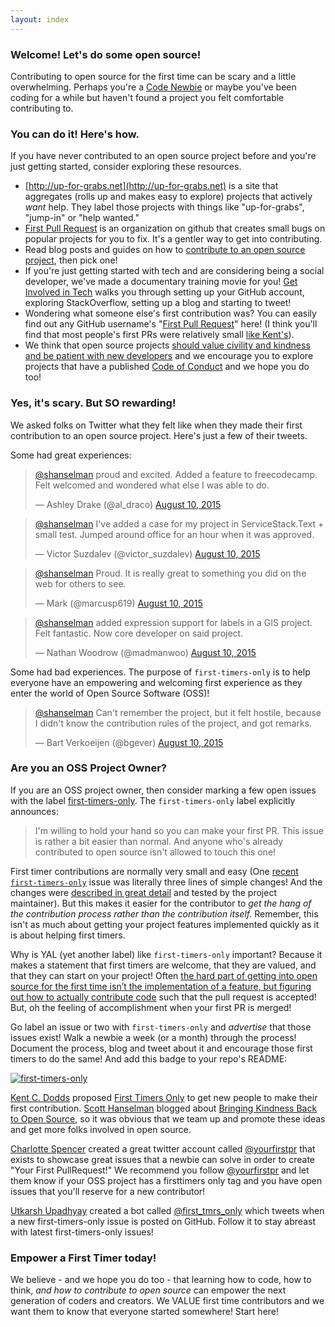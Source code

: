 ```yaml
---
layout: index
---
```

### Welcome! Let's do some open source!
Contributing to open source for the first time can be scary and a little overwhelming. Perhaps you're a [Code Newbie](http://www.codenewbie.org) or maybe you've been coding for a while but haven't found a project you felt comfortable contributing to.


### You can do it! Here's how.
If you have never contributed to an open source project before and you're just getting started, consider exploring these resources.

* [http://up-for-grabs.net](http://up-for-grabs.net) is a site that aggregates (rolls up and makes easy to explore) projects that actively *want* help. They label those projects with things like "up-for-grabs", "jump-in" or "help wanted."
* [First Pull Request](https://github.com/firstpr) is an organization on github that creates small bugs on popular projects
for you to fix. It's a gentler way to get into contributing.
* Read blog posts and guides on how to [contribute to an open source project](http://www.hanselman.com/blog/GetInvolvedInOpenSourceTodayHowToContributeAPatchToAGitHubHostedOpenSourceProjectLikeCode52.aspx), then pick one!
* If you're just getting started with tech and are considering being a social developer, we've made a documentary training movie for you! [Get Involved in Tech](http://www.getinvolvedintech.com) walks you through setting up your GitHub account, exploring StackOverflow, setting up a blog and starting to tweet!
* Wondering what someone else's first contribution was? You can easily find out any GitHub username's "[First Pull Request](http://firstpr.me/)" here! (I think you'll find that most people's first PRs were relatively small [like Kent's](http://firstpr.me/#kentcdodds)).
* We think that open source projects [should value civility and kindness and be patient with new developers](http://www.hanselman.com/blog/BringKindnessBackToOpenSource.aspx) and we encourage you to explore projects that have a published [Code of Conduct](http://contributor-covenant.org/) and we hope you do too!

### Yes, it's scary. But SO rewarding!

We asked folks on Twitter what they felt like when they made their first contribution to an open source project. Here's just a few of their tweets.

Some had great experiences:

<blockquote class="twitter-tweet" data-conversation="none" lang="en"><p lang="en" dir="ltr"><a href="https://twitter.com/shanselman">@shanselman</a> proud and excited. Added a feature to freecodecamp. Felt welcomed and wondered what else I was able to do.</p>&mdash; Ashley Drake (@al_draco) <a href="https://twitter.com/al_draco/status/630564607527137280">August 10, 2015</a></blockquote>

<blockquote class="twitter-tweet" data-conversation="none" lang="en"><p lang="en" dir="ltr"><a href="https://twitter.com/shanselman">@shanselman</a> I&#39;ve added a case for my project in ServiceStack.Text + small test. Jumped around office for an hour when it was approved.</p>&mdash; Victor Suzdalev (@victor_suzdalev) <a href="https://twitter.com/victor_suzdalev/status/630609157218041857">August 10, 2015</a></blockquote>

<blockquote class="twitter-tweet" data-conversation="none" lang="en"><p lang="en" dir="ltr"><a href="https://twitter.com/shanselman">@shanselman</a> Proud. It is really great to something you did on the web for others to see.</p>&mdash; Mark (@marcusp619) <a href="https://twitter.com/marcusp619/status/630549004015644672">August 10, 2015</a></blockquote>

<blockquote class="twitter-tweet" data-conversation="none" lang="en"><p lang="en" dir="ltr"><a href="https://twitter.com/shanselman">@shanselman</a> added expression support for labels in a GIS project. Felt fantastic. Now core developer on said project.</p>&mdash; Nathan Woodrow (@madmanwoo) <a href="https://twitter.com/madmanwoo/status/630546384865722369">August 10, 2015</a></blockquote>

Some had bad experiences. The purpose of `first-timers-only` is to help everyone have an empowering and welcoming first experience as they enter the world of Open Source Software (OSS)! 

<blockquote class="twitter-tweet" data-conversation="none" lang="en"><p lang="en" dir="ltr"><a href="https://twitter.com/shanselman">@shanselman</a> Can&#39;t remember the project, but it felt hostile, because I didn&#39;t know the contribution rules of the project, and got remarks.</p>&mdash; Bart Verkoeijen (@bgever) <a href="https://twitter.com/bgever/status/630598265365401601">August 10, 2015</a></blockquote>

### Are you an OSS Project Owner?

If you are an OSS project owner, then consider marking a few open issues with the label [first-timers-only](https://github.com/search?q=label%3Afirst-timers-only&state=open&type=Issues). The `first-timers-only` label explicitly announces: 

> I'm willing to hold your hand so you can make your first PR. This issue is rather a bit easier than normal.
> And anyone who's already contributed to open source isn't allowed to touch this one!

First timer contributions are normally very small and easy (One [recent `first-timers-only`](https://github.com/formly-js/angular-formly/pull/415/files) issue was literally three lines of simple changes! And the changes were [described in great detail](https://github.com/formly-js/angular-formly/issues/410#issuecomment-127227984) and tested by the project maintainer). But this makes it easier for the contributor to _get the hang of the contribution process rather than the contribution itself._ Remember, this isn't as much about getting your project features implemented quickly as it is about helping first timers.

Why is YAL (yet another label) like `first-timers-only` important? Because it makes a statement that first timers are welcome, that they are valued, and that they can start on your project! Often [the hard part of getting into open source for the first time isn’t the implementation of a feature, but figuring out how to actually contribute code](https://medium.com/@kentcdodds/first-timers-only-78281ea47455) such that the pull request is accepted! But, oh the feeling of accomplishment when your first PR is merged!

Go label an issue or two with `first-timers-only` and *advertise* that those issues exist! Walk a newbie a week (or a month) through the process! Document the process, blog and tweet about it and encourage those first timers to do the same! And add this badge to your repo's README:

[![first-timers-only](http://img.shields.io/badge/first--timers--only-friendly-blue.svg?style=flat-square)](http://www.firsttimersonly.com/)

[Kent C. Dodds](https://twitter.com/kentcdodds) proposed [First Timers Only](https://medium.com/@kentcdodds/first-timers-only-78281ea47455) to get  new people to make their first contribution. [Scott Hanselman](http://hanselman.com) blogged about [Bringing Kindness Back to Open Source](http://www.hanselman.com/blog/BringKindnessBackToOpenSource.aspx), so it was obvious that we team up and promote these ideas and get more folks involved in open source.

[Charlotte Spencer](https://twitter.com/charlotteis) created a great twitter account called [@yourfirstpr](https://twitter.com/yourfirstpr) that exists to showcase great issues that a newbie can solve in order to create "Your First PullRequest!" We recommend you follow [@yourfirstpr](https://twitter.com/yourfirstpr) and let them know if your OSS project has a firsttimers only tag and you have open issues that you'll reserve for a new contributor!

[Utkarsh Upadhyay](https://twitter.com/musically_ut) created a bot called [@first_tmrs_only](https://twitter.com/first_tmrs_only) which tweets when a new first-timers-only issue is posted on GitHub. Follow it to stay abreast with latest first-timers-only issues!

### Empower a First Timer today!
We believe - and we hope you do too - that learning how to code, how to think, *and* _how to contribute to open source_ can empower the next generation of coders and creators. We VALUE first time contributors and we want them to know that everyone started somewhere! Start here! 

<script async src="//platform.twitter.com/widgets.js" charset="utf-8"></script>
